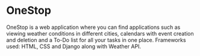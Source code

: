 # OneStop

OneStop is a web application where you can find applications such as viewing weather conditions in different cities, calendars with event creation and deletion and a To-Do list for all your tasks in one place. Frameworks used: HTML, CSS and Django along with Weather API.
